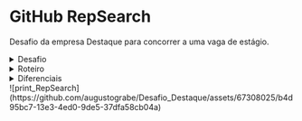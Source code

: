 # GitHub RepSearch
Desafio da empresa Destaque para concorrer a uma vaga de estágio.
<details>
<summary>Desafio</summary>
<br>
  ## Criar uma aplicação de busca de repositórios do GitHub ##
  <p>Para isso, você deve desenvolver um código em C++ utilizando o Framework Qt . A aplicação deve receber como entrada um termo de consulta e ter como saída a lista de repositórios encontrados no GitHub com a palavra buscada.</p>
</details>
<details>
<summary>Roteiro</summary>
<br>
  Você deve fazer uma chamada a API do GitHub (Search) passando o termo para consulta e exibir o resultado como uma lista de repositórios ordenada pelo número de stars em ordem decrescente , com os seguintes dados: 
  * Nome do repositório 
  * Descrição do Repositório 
  * Nome do autor 
  * Linguagem do Repositório 
  * Número de Stars 
  * Número de Forks 
  * Data da última atualização
</details>
<details>
<summary>Diferenciais</summary>
<br>
  * Interface gráfica QML (Front-End) para input do termo e output do resultado 
  * Paginação do resultado na interface gráfica 
  * Utilização de Signals e Slots 
  * README no Github explicando a aplicação e o passo a passo para build do projeto
</details>
![print_RepSearch](https://github.com/augustograbe/Desafio_Destaque/assets/67308025/b4d95bc7-13e3-4ed0-9de5-37dfa58cb04a)
